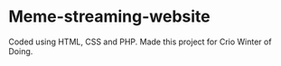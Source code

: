 # Meme-streaming-website
Coded using HTML, CSS and PHP.
Made this project for Crio Winter of Doing.
